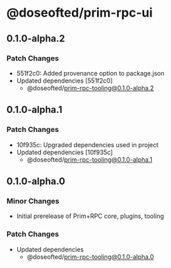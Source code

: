 # @doseofted/prim-rpc-ui

## 0.1.0-alpha.2

### Patch Changes

- 551f2c0: Added provenance option to package.json
- Updated dependencies [551f2c0]
  - @doseofted/prim-rpc-tooling@0.1.0-alpha.2

## 0.1.0-alpha.1

### Patch Changes

- 10f935c: Upgraded dependencies used in project
- Updated dependencies [10f935c]
  - @doseofted/prim-rpc-tooling@0.1.0-alpha.1

## 0.1.0-alpha.0

### Minor Changes

- Initial prerelease of Prim+RPC core, plugins, tooling

### Patch Changes

- Updated dependencies
  - @doseofted/prim-rpc-tooling@0.1.0-alpha.0
